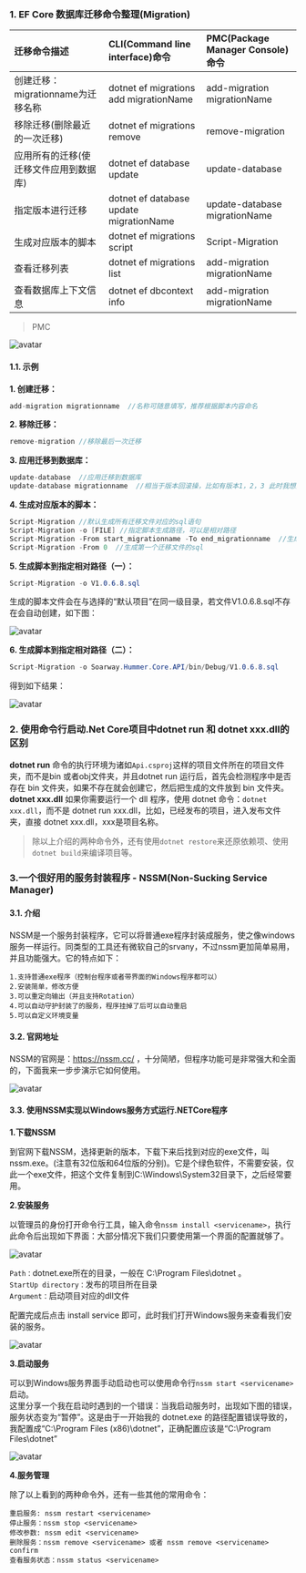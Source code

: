 ### 1. EF Core 数据库迁移命令整理(Migration) 

| 迁移命令描述                  | CLI(Command line interface)命令  |  PMC(Package Manager Console)命令 |
| :-------------------- | :----------------------------------------------------------------- | :------------ |
| 创建迁移：migrationname为迁移名称            | dotnet ef migrations add migrationName              |  add-migration migrationName |
| 移除迁移(删除最近的一次迁移)           | dotnet ef migrations remove              |  remove-migration |
| 应用所有的迁移(使迁移文件应用到数据库)            | dotnet ef database update              |  update-database |
| 指定版本进行迁移          | dotnet ef database update migrationName              |  update-database migrationName |
| 生成对应版本的脚本         | dotnet ef migrations script              |  Script-Migration |
| 查看迁移列表           | dotnet ef migrations list              |  add-migration migrationName |
| 查看数据库上下文信息           | dotnet ef dbcontext info              |  add-migration migrationName |

> PMC

![avatar](pmc.png/)

#### 1.1. 示例
**1. 创建迁移：**  
``` csharp
add-migration migrationname  //名称可随意填写，推荐根据脚本内容命名
```
**2. 移除迁移：**  
``` csharp
remove-migration //移除最后一次迁移
```
**3. 应用迁移到数据库：**  
``` csharp
update-database  //应用迁移到数据库
update-database migrationname  //相当于版本回滚操，比如有版本1，2，3 此时我想回滚到版本1 就直接 update-database 1,此时数据库中已经更新到1版本了，然后在两次remove-migration把2和3的迁移文件删除就好了
```
**4. 生成对应版本的脚本：**  
``` csharp
Script-Migration //默认生成所有迁移文件对应的sql语句
Script-Migration -o [FILE] //指定脚本生成路径，可以是相对路径
Script-Migration -From start_migrationname -To end_migrationname  //生成指定区间的脚本，注意这里的from是从0开始的，所以不会生成from对应的迁移文件的sql
Script-Migration -From 0  //生成第一个迁移文件的sql
```
**5. 生成脚本到指定相对路径（一）：**  
``` csharp
Script-Migration -o V1.0.6.8.sql
```
生成的脚本文件会在与选择的“默认项目”在同一级目录，若文件V1.0.6.8.sql不存在会自动创建，如下图：

![avatar](script1.png/)

**6. 生成脚本到指定相对路径（二）：**  
``` csharp
Script-Migration -o Soarway.Hummer.Core.API/bin/Debug/V1.0.6.8.sql
```
得到如下结果：

![avatar](script2.png/)

### 2. 使用命令行启动.Net Core项目中dotnet run 和 dotnet xxx.dll的区别

**dotnet run** 命令的执行环境为诸如`Api.csproj`这样的项目文件所在的项目文件夹，而不是bin 或者obj文件夹，并且dotnet run 运行后，首先会检测程序中是否存在 bin 文件夹，如果不存在就会创建它，然后把生成的文件放到 bin 文件夹。  
**dotnet xxx.dll** 如果你需要运行一个 dll 程序，使用 dotnet 命令：`dotnet xxx.dll`，而不是 dotnet run xxx.dll，比如，已经发布的项目，进入发布文件夹，直接 dotnet xxx.dll，xxx是项目名称。

> 除以上介绍的两种命令外，还有使用`dotnet restore`来还原依赖项、使用`dotnet build`来编译项目等。

### 3.一个很好用的服务封装程序 - NSSM(Non-Sucking Service Manager) 
#### 3.1. 介绍
NSSM是一个服务封装程序，它可以将普通exe程序封装成服务，使之像windows服务一样运行。同类型的工具还有微软自己的srvany，不过nssm更加简单易用，并且功能强大。它的特点如下：

    1.支持普通exe程序（控制台程序或者带界面的Windows程序都可以）  
    2.安装简单，修改方便  
    3.可以重定向输出（并且支持Rotation）  
    4.可以自动守护封装了的服务，程序挂掉了后可以自动重启  
    5.可以自定义环境变量  

#### 3.2. 官网地址

NSSM的官网是：https://nssm.cc/ ，十分简陋，但程序功能可是非常强大和全面的，下面我来一步步演示它如何使用。

![avatar](nssm_com.png/)  

#### 3.3. 使用NSSM实现以Windows服务方式运行.NETCore程序

**1.下载NSSM**  

到官网下载NSSM，选择更新的版本，下载下来后找到对应的exe文件，叫nssm.exe。(注意有32位版和64位版的分别)。它是个绿色软件，不需要安装，仅此一个exe文件，把这个文件复制到C:\Windows\System32目录下，之后经常要用。

**2.安装服务**  

以管理员的身份打开命令行工具，输入命令`nssm install <servicename>`，执行此命令后出现如下界面：大部分情况下我们只要使用第一个界面的配置就够了。

![avatar](nssm_setting.png/) 

`Path：`dotnet.exe所在的目录，一般在 C:\Program Files\dotnet 。  
`StartUp directory：`发布的项目所在目录  
`Argument：`启动项目对应的dll文件  

配置完成后点击 install service 即可，此时我们打开Windows服务来查看我们安装的服务。  

![avatar](service.png/) 

**3.启动服务** 

可以到Windows服务界面手动启动也可以使用命令行`nssm start <servicename>`启动。  
这里分享一个我在启动时遇到的一个错误：当我启动服务时，出现如下图的错误，服务状态变为“暂停”。这是由于一开始我的 dotnet.exe 的路径配置错误导致的，我配置成“C:\Program Files (x86)\dotnet”，正确配置应该是“C:\Program Files\dotnet”

![avatar](error.png/) 

**4.服务管理**

除了以上看到的两种命令外，还有一些其他的常用命令：  

    重启服务: nssm restart <servicename>
    停止服务：nssm stop <servicename>
    修改参数: nssm edit <servicename>
    删除服务：nssm remove <servicename> 或者 nssm remove <servicename> confirm
    查看服务状态：nssm status <servicename>
